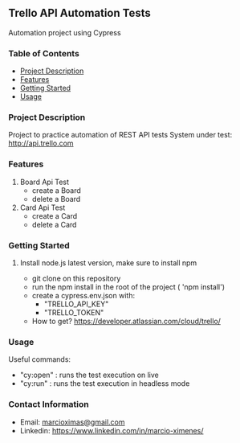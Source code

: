 ## Trello API Automation Tests

Automation project using Cypress

### Table of Contents

- [Project Description](#project-description)
- [Features](#features)
- [Getting Started](#getting-started)
- [Usage](#usage)

### Project Description

Project to practice automation of REST API tests System under test: http://api.trello.com

### Features
1.  Board Api Test
    - create a Board 
    - delete a Board
2. Card Api Test
    - create a Card
    - delete a Card

### Getting Started

1. Install node.js latest version, make sure to install npm

   - git clone on this repository
   - run the npm install in the root of the project ( 'npm install')
   - create a cypress.env.json with: 
        - "TRELLO_API_KEY"
        - "TRELLO_TOKEN"
    - How to get? https://developer.atlassian.com/cloud/trello/
### Usage

Useful commands:

- "cy:open" : runs the test execution on live 
- "cy:run" : runs the test execution in headless mode 

### Contact Information 

- Email: marcioximas@gmail.com
- Linkedin: https://www.linkedin.com/in/marcio-ximenes/

